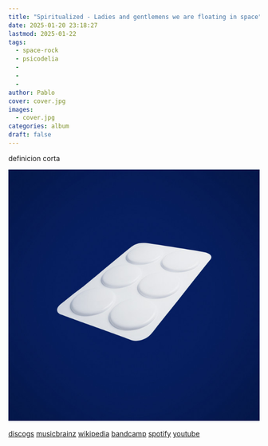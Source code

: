 ```yaml
---
title: "Spiritualized - Ladies and gentlemens we are floating in space"
date: 2025-01-20 23:18:27
lastmod: 2025-01-22
tags:
  - space-rock
  - psicodelia
  - 
  - 
  - 
author: Pablo
cover: cover.jpg
images:
  - cover.jpg
categories: album
draft: false
---
```

definicion corta
<!--more-->
![img](cover.jpg)

[discogs](https://www.discogs.com/master/30270) [musicbrainz](https://musicbrainz.org/release/320c60d1-c982-4a53-a96b-239d7646d923) [wikipedia](https://en.wikipedia.org/wiki/Spiritualized) [bandcamp](https://bandcamp.com/search?q=Spiritualized%20Ladies-and-gentlemen-we-are-floating-in-space) [spotify](https://open.spotify.com/album/56YzQ0dhmRMDryZsrjdHun) [youtube](https://www.youtube.com/playlist?list=PL4EItsGsS1SlQpi7Lxw_QvuLk46Psl0fI)

